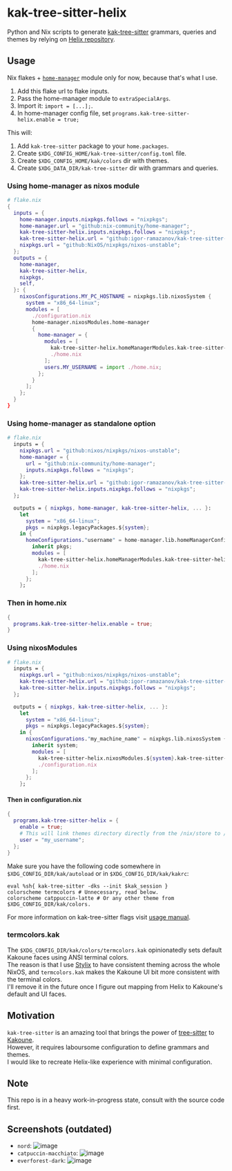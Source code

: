 # kak-tree-sitter-helix
Python and Nix scripts to generate [kak-tree-sitter](https://github.com/phaazon/kak-tree-sitter) grammars, queries and themes by relying on [Helix repository](https://github.com/helix-editor/helix).

## Usage
Nix flakes + [`home-manager`](https://nix-community.github.io/home-manager/index.xhtml) module only for now, because that's what I use.

1. Add this flake url to flake inputs.
2. Pass the home-manager module to `extraSpecialArgs`.
3. Import it: `import = [...];`.
4. In home-manager config file, set `programs.kak-tree-sitter-helix.enable = true;`

This will:
1. Add `kak-tree-sitter` package to your `home.packages`.
1. Create `$XDG_CONFIG_HOME/kak-tree-sitter/config.toml` file.
1. Create `$XDG_CONFIG_HOME/kak/colors` dir with themes.
1. Create `$XDG_DATA_DIR/kak-tree-sitter` dir with grammars and queries.

### Using home-manager as nixos module

```nix
# flake.nix
{
  inputs = {
    home-manager.inputs.nixpkgs.follows = "nixpkgs";
    home-manager.url = "github:nix-community/home-manager";
    kak-tree-sitter-helix.inputs.nixpkgs.follows = "nixpkgs";
    kak-tree-sitter-helix.url = "github:igor-ramazanov/kak-tree-sitter-helix";
    nixpkgs.url = "github:NixOS/nixpkgs/nixos-unstable";
  };
  outputs = {
    home-manager,
    kak-tree-sitter-helix,
    nixpkgs,
    self,
  }: {
    nixosConfigurations.MY_PC_HOSTNAME = nixpkgs.lib.nixosSystem {
      system = "x86_64-linux";
      modules = [
        ./configuration.nix
        home-manager.nixosModules.home-manager
        {
          home-manager = {
            modules = [
              kak-tree-sitter-helix.homeManagerModules.kak-tree-sitter-helix
              ./home.nix
            ];
            users.MY_USERNAME = import ./home.nix;
          };
        }
      ];
    };
  }
}

```

### Using home-manager as standalone option

```nix
# flake.nix
  inputs = {
    nixpkgs.url = "github:nixos/nixpkgs/nixos-unstable";
    home-manager = {
      url = "github:nix-community/home-manager";
      inputs.nixpkgs.follows = "nixpkgs";
    };
    kak-tree-sitter-helix.url = "github:igor-ramazanov/kak-tree-sitter-helix";
    kak-tree-sitter-helix.inputs.nixpkgs.follows = "nixpkgs";
  };

  outputs = { nixpkgs, home-manager, kak-tree-sitter-helix, ... }:
    let
      system = "x86_64-linux";
      pkgs = nixpkgs.legacyPackages.${system};
    in {
      homeConfigurations."username" = home-manager.lib.homeManagerConfiguration {
        inherit pkgs;
        modules = [ 
          kak-tree-sitter-helix.homeManagerModules.kak-tree-sitter-helix
          ./home.nix 
        ];
      };
    };
```

### Then in home.nix

```nix
{
  programs.kak-tree-sitter-helix.enable = true;
}
```

### Using nixosModules

```nix
# flake.nix
  inputs = {
    nixpkgs.url = "github:nixos/nixpkgs/nixos-unstable";
    kak-tree-sitter-helix.url = "github:igor-ramazanov/kak-tree-sitter-helix";
    kak-tree-sitter-helix.inputs.nixpkgs.follows = "nixpkgs";
  };

  outputs = { nixpkgs, kak-tree-sitter-helix, ... }:
    let
      system = "x86_64-linux";
      pkgs = nixpkgs.legacyPackages.${system};
    in {
      nixosConfigurations."my_machine_name" = nixpkgs.lib.nixosSystem {
        inherit system;
        modules = [ 
          kak-tree-sitter-helix.nixosModules.${system}.kak-tree-sitter-helix
          ./configuration.nix 
        ];
      };
    };
```

#### Then in configuration.nix

```nix
{
  programs.kak-tree-sitter-helix = {
    enable = true;
    # This will link themes directory directly from the /nix/store to /home/my_username/.config/kak/color using systemd tmpfiles
    user = "my_username";
  };
}
```

Make sure you have the following code somewhere in `$XDG_CONFIG_DIR/kak/autoload` or in `$XDG_CONFIG_DIR/kak/kakrc`:
```KakScript
eval %sh{ kak-tree-sitter -dks --init $kak_session }
colorscheme termcolors # Unnecessary, read below.
colorscheme catppuccin-latte # Or any other theme from $XDG_CONFIG_DIR/kak/colors.
```
For more information on kak-tree-sitter flags visit [usage manual](https://github.com/hadronized/kak-tree-sitter/blob/master/docs/man/usage.md).

### termcolors.kak
The `$XDG_CONFIG_DIR/kak/colors/termcolors.kak` opinionatedly sets default Kakoune faces using ANSI terminal colors.\
The reason is that I use [Stylix](https://danth.github.io/stylix) to have consistent theming across the whole NixOS, and `termcolors.kak` makes the Kakoune UI bit more consistent with the terminal colors.\
I'll remove it in the future once I figure out mapping from Helix to Kakoune's default and UI faces.

## Motivation
`kak-tree-sitter` is an amazing tool that brings the power of [tree-sitter](https://tree-sitter.github.io/tree-sitter/) to [Kakoune](http://kakoune.org).\
However, it requires laboursome configuration to define grammars and themes.\
I would like to recreate Helix-like experience with minimal configuration.

## Note
This repo is in a heavy work-in-progress state, consult with the source code first.

## Screenshots (outdated)
* `nord`:
![image](https://github.com/igor-ramazanov/kak-tree-sitter-helix/assets/12570166/c9f64c37-15a0-481d-af74-619bed47ee25)
* `catpuccin-macchiato`:
![image](https://github.com/igor-ramazanov/kak-tree-sitter-helix/assets/12570166/f28c4193-d0b6-460e-b6aa-a6d483c63b09)
* `everforest-dark`:
![image](https://github.com/igor-ramazanov/kak-tree-sitter-helix/assets/12570166/14741873-8e1f-420b-ba2f-75c83784fab7)
